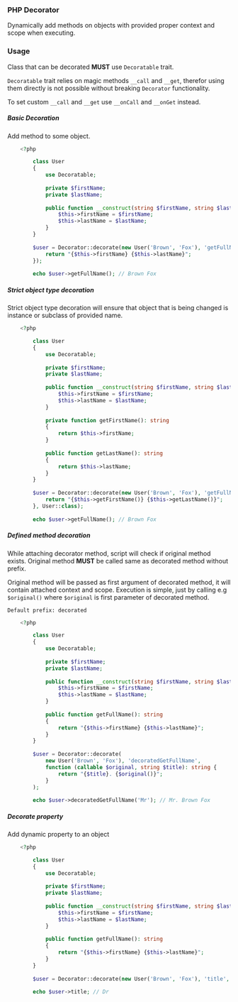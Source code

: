### PHP Decorator
Dynamically add methods on objects with provided proper context and scope when executing.

### Usage

Class that can be decorated **MUST** use ``Decoratable`` trait.

``Decoratable`` trait relies on magic methods ``__call`` and ``__get``, therefor using them directly is not possible without breaking ``Decorator`` functionality.

To set custom ``__call`` and ``__get`` use ``__onCall`` and ``__onGet`` instead.

##### Basic Decoration

Add method to some object.

```php
    <?php

        class User
        {
            use Decoratable;
            
            private $firstName;
            private $lastName;
            
            public function __construct(string $firstName, string $lastName) {
                $this->firstName = $firstName;
                $this->lastName = $lastName;
            }
        }
        
        $user = Decorator::decorate(new User('Brown', 'Fox'), 'getFullName', function (): string {
            return "{$this->firstName} {$this->lastName}";
        });
        
        echo $user->getFullName(); // Brown Fox
```

##### Strict object type decoration

Strict object type decoration will ensure that object that is being changed is instance or subclass of provided name.

```php
    <?php

        class User
        {
            use Decoratable;
            
            private $firstName;
            private $lastName;
            
            public function __construct(string $firstName, string $lastName) {
                $this->firstName = $firstName;
                $this->lastName = $lastName;
            }
            
            private function getFirstName(): string
            {
                return $this->firstName;
            }
            
            public function getLastName(): string
            {
                return $this->lastName;
            }
        }
        
        $user = Decorator::decorate(new User('Brown', 'Fox'), 'getFullName', function (): string {
            return "{$this->getFirstName()} {$this->getLastName()}";
        }, User::class);
        
        echo $user->getFullName(); // Brown Fox
```

##### Defined method decoration

While attaching decorator method, script will check if original method exists.
Original method **MUST** be called same as decorated method without prefix.

Original method will be passed as first argument of decorated method, it will contain attached context and scope.
Execution is simple, just by calling e.g ``$original()`` where ``$original`` is first parameter of decorated method.

``Default prefix: decorated``

```php
    <?php

        class User
        {
            use Decoratable;
        
            private $firstName;
            private $lastName;
        
            public function __construct(string $firstName, string $lastName) {
                $this->firstName = $firstName;
                $this->lastName = $lastName;
            }
        
            public function getFullName(): string
            {
                return "{$this->firstName} {$this->lastName}";
            }
        }
        
        $user = Decorator::decorate(
            new User('Brown', 'Fox'), 'decoratedGetFullName',
            function (callable $original, string $title): string {
                return "{$title}. {$original()}";
            }
        );
        
        echo $user->decoratedGetFullName('Mr'); // Mr. Brown Fox
```

##### Decorate property

Add dynamic property to an object

```php
    <?php

        class User
        {
            use Decoratable;
        
            private $firstName;
            private $lastName;
        
            public function __construct(string $firstName, string $lastName) {
                $this->firstName = $firstName;
                $this->lastName = $lastName;
            }
        
            public function getFullName(): string
            {
                return "{$this->firstName} {$this->lastName}";
            }
        }
    
        $user = Decorator::decorate(new User('Brown', 'Fox'), 'title', 'Dr');
        
        echo $user->title; // Dr

```